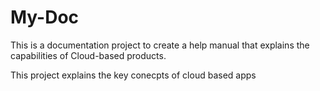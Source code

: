 # My-Doc
This is a documentation project to create a help manual that explains the capabilities of Cloud-based products.

This project explains the key conecpts of cloud based apps
